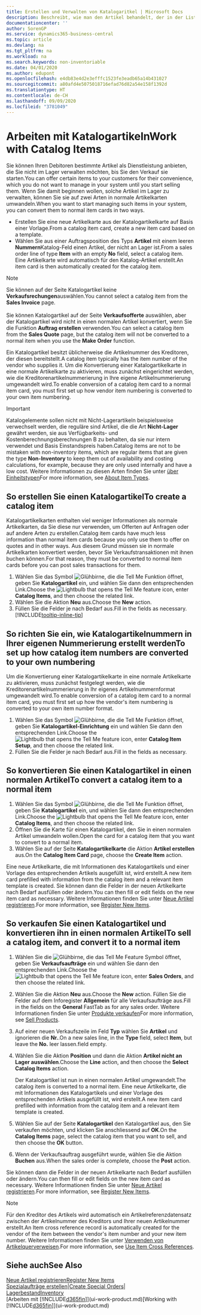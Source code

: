 ```yaml
---
title: Erstellen und Verwalten von Katalogaritkel | Microsoft Docs
description: Beschreibt, wie man den Artikel behandelt, der in der Liste der Artikel aber nicht in Ihrer persönlichen Artikelliste ist.
documentationcenter: ''
author: SorenGP
ms.service: dynamics365-business-central
ms.topic: article
ms.devlang: na
ms.tgt_pltfrm: na
ms.workload: na
ms.search.keywords: non-inventoriable
ms.date: 04/01/2020
ms.author: edupont
ms.openlocfilehash: e4db83e4d2e3efffc1523fe3eadb65a14b431027
ms.sourcegitcommit: a80afd4e5075018716efad76d82a54e158f1392d
ms.translationtype: HT
ms.contentlocale: de-CH
ms.lasthandoff: 09/09/2020
ms.locfileid: "3781049"
---
```

# <a name="work-with-catalog-items"></a><span data-ttu-id="23d72-103">Arbeiten mit Katalogartikeln</span><span class="sxs-lookup"><span data-stu-id="23d72-103">Work with Catalog Items</span></span>
<span data-ttu-id="23d72-104">Sie können Ihren Debitoren bestimmte Artikel als Dienstleistung anbieten, die Sie nicht im Lager verwalten möchten, bis Sie den Verkauf sie starten.</span><span class="sxs-lookup"><span data-stu-id="23d72-104">You can offer certain items to your customers for their convenience, which you do not want to manage in your system until you start selling them.</span></span> <span data-ttu-id="23d72-105">Wenn Sie damit beginnen wollen, solche Artikel im Lager zu verwalten, können Sie sie auf zwei Arten in normale Artikelkarten umwandeln.</span><span class="sxs-lookup"><span data-stu-id="23d72-105">When you want to start managing such items in your system, you can convert them to normal item cards in two ways.</span></span>

* <span data-ttu-id="23d72-106">Erstellen Sie eine neue Artikelkarte aus der Katalogartikelkarte auf Basis einer Vorlage.</span><span class="sxs-lookup"><span data-stu-id="23d72-106">From a catalog item card, create a new item card based on a template.</span></span>
* <span data-ttu-id="23d72-107">Wählen Sie aus einer Auftragsposition des Typs **Artikel** mit einem leeren **Nummern**Katalog-Feld einen Artikel, der nicht an Lager ist.</span><span class="sxs-lookup"><span data-stu-id="23d72-107">From a sales order line of type **Item** with an empty **No** field, select a catalog item.</span></span> <span data-ttu-id="23d72-108">Eine Artikelkarte wird automatisch für den Katalog-Artikel erstellt.</span><span class="sxs-lookup"><span data-stu-id="23d72-108">An item card is then automatically created for the catalog item.</span></span>

> [!NOTE]  
> <span data-ttu-id="23d72-109">Sie können auf der Seite Katalogartikel keine **Verkaufsrechungen**auswählen.</span><span class="sxs-lookup"><span data-stu-id="23d72-109">You cannot select a catalog item from the **Sales Invoice** page.</span></span><br /><br />
> <span data-ttu-id="23d72-110">Sie können Katalogartikel auf der Seite **Verkaufsofferte** auswählen, aber der Katalogartikel wird nicht in einen normalen Artikel konvertiert, wenn Sie die Funktion **Auftrag erstellen** verwenden.</span><span class="sxs-lookup"><span data-stu-id="23d72-110">You can select a catalog item from the **Sales Quote** page, but the catalog item will not be converted to a normal item when you use the **Make Order** function.</span></span>

<span data-ttu-id="23d72-111">Ein Katalogartikel besitzt üblicherweise die Artikelnummer des Kreditoren, der diesen bereitstellt.</span><span class="sxs-lookup"><span data-stu-id="23d72-111">A catalog item typically has the item number of the vendor who supplies it.</span></span> <span data-ttu-id="23d72-112">Um die Konvertierung einer Katalogartikelkarte in eine normale Artikelkarte zu aktivieren, muss zunächst eingerichtet werden, wie die Kreditorenartikelnummerierung in Ihre eigene Artikelnummerierung umgewandelt wird.</span><span class="sxs-lookup"><span data-stu-id="23d72-112">To enable conversion of a catalog item card to a normal item card, you must first set up how vendor item numbering is converted to your own item numbering.</span></span>   

> [!Important]
> <span data-ttu-id="23d72-113">Katalogelemente sollen nicht mit Nicht-Lagerartikeln beispielsweise verwechselt werden, die reguläre sind Artikel, die die Art **Nicht-Lager** gewährt werden, sie aus Verfügbarkeits- und Kostenberechnungsberechnungen B zu behalten, da sie nur intern verwendet und Basis Einstandspreis haben.</span><span class="sxs-lookup"><span data-stu-id="23d72-113">Catalog items are not to be mistaken with non-inventory items, which are regular items that are given the type **Non-Inventory** to keep them out of availability and costing calculations, for example, because they are only used internally and have a low cost.</span></span> <span data-ttu-id="23d72-114">Weitere Informationen zu diesen Arten finden Sie unter [über Einheitstypen](inventory-about-item-types.md)</span><span class="sxs-lookup"><span data-stu-id="23d72-114">For more information, see [About Item Types](inventory-about-item-types.md).</span></span>

## <a name="to-create-a-catalog-item"></a><span data-ttu-id="23d72-115">So erstellen Sie einen Katalogartikel</span><span class="sxs-lookup"><span data-stu-id="23d72-115">To create a catalog item</span></span>
<span data-ttu-id="23d72-116">Katalogartikelkarten enthalten viel weniger Informationen als normale Artikelkarten, da Sie diese nur verwenden, um Offerten auf Anfragen oder auf andere Arten zu erstellen.</span><span class="sxs-lookup"><span data-stu-id="23d72-116">Catalog item cards have much less information than normal item cards because you only use them to offer on quotes and in other ways.</span></span> <span data-ttu-id="23d72-117">Aus diesem Grund müssen sie in normale Artikelkarten konvertiert werden, bevor Sie Verkaufstransaktionen mit ihnen buchen können.</span><span class="sxs-lookup"><span data-stu-id="23d72-117">For that reason, they must be converted to normal item cards before you can post sales transactions for them.</span></span>

1. <span data-ttu-id="23d72-118">Wählen Sie das Symbol ![Glühbirne, die die Tell Me Funktion öffnet](media/ui-search/search_small.png "Tell Me-Funktion"), geben Sie **Katalogartikel** ein, und wählen Sie dann den entsprechenden Link.</span><span class="sxs-lookup"><span data-stu-id="23d72-118">Choose the ![Lightbulb that opens the Tell Me feature](media/ui-search/search_small.png "Tell me what you want to do") icon, enter **Catalog Items**, and then choose the related link.</span></span>
2. <span data-ttu-id="23d72-119">Wählen Sie die Aktion **Neu** aus.</span><span class="sxs-lookup"><span data-stu-id="23d72-119">Choose the **New** action.</span></span>
3. <span data-ttu-id="23d72-120">Füllen Sie die Felder je nach Bedarf aus.</span><span class="sxs-lookup"><span data-stu-id="23d72-120">Fill in the fields as necessary.</span></span> [!INCLUDE[tooltip-inline-tip](includes/tooltip-inline-tip_md.md)]

## <a name="to-set-up-how-catalog-item-numbers-are-converted-to-your-own-numbering"></a><span data-ttu-id="23d72-121">So richten Sie ein, wie Katalogartikelnummern in Ihrer eigenen Nummerierung erstellt werden</span><span class="sxs-lookup"><span data-stu-id="23d72-121">To set up how catalog item numbers are converted to your own numbering</span></span>
<span data-ttu-id="23d72-122">Um die Konvertierung einer Katalogartikelkarte in eine normale Artikelkarte zu aktivieren, muss zunächst festgelegt werden, wie die Kreditorenartikelnummerierung in Ihr eigenes Artikelnummernformat umgewandelt wird.</span><span class="sxs-lookup"><span data-stu-id="23d72-122">To enable conversion of a catalog item card to a normal item card, you must first set up how the vendor's item numbering is converted to your own item number format.</span></span>

1. <span data-ttu-id="23d72-123">Wählen Sie das Symbol ![Glühbirne, die die Tell Me Funktion öffnet](media/ui-search/search_small.png "Tell Me-Funktion"), geben Sie **Katalogartikel-Einrichtung** ein und wählen Sie dann den entsprechenden Link.</span><span class="sxs-lookup"><span data-stu-id="23d72-123">Choose the ![Lightbulb that opens the Tell Me feature](media/ui-search/search_small.png "Tell me what you want to do") icon, enter **Catalog Item Setup**, and then choose the related link.</span></span>
2. <span data-ttu-id="23d72-124">Füllen Sie die Felder je nach Bedarf aus.</span><span class="sxs-lookup"><span data-stu-id="23d72-124">Fill in the fields as necessary.</span></span>

## <a name="to-convert-a-catalog-item-to-a-normal-item"></a><span data-ttu-id="23d72-125">So konvertieren Sie einen Katalogartikel in einen normalen Artikel</span><span class="sxs-lookup"><span data-stu-id="23d72-125">To convert a catalog item to a normal item</span></span>
1. <span data-ttu-id="23d72-126">Wählen Sie das Symbol ![Glühbirne, die die Tell Me Funktion öffnet](media/ui-search/search_small.png "Tell Me-Funktion"), geben Sie **Katalogartikel** ein, und wählen Sie dann den entsprechenden Link.</span><span class="sxs-lookup"><span data-stu-id="23d72-126">Choose the ![Lightbulb that opens the Tell Me feature](media/ui-search/search_small.png "Tell me what you want to do") icon, enter **Catalog Items**, and then choose the related link.</span></span>
2. <span data-ttu-id="23d72-127">Öffnen Sie die Karte für einen Katalogartikel, den Sie in einen normalen Artikel umwandeln wollen.</span><span class="sxs-lookup"><span data-stu-id="23d72-127">Open the card for a catalog item that you want to convert to a normal item.</span></span>
3. <span data-ttu-id="23d72-128">Wählen Sie auf der Seite **Katalogartikelkarte** die Aktion **Artikel erstellen** aus.</span><span class="sxs-lookup"><span data-stu-id="23d72-128">On the **Catalog Item Card** page, choose the **Create Item** action.</span></span>

<span data-ttu-id="23d72-129">Eine neue Artikelkarte, die mit Informationen des Katalogartikels und einer Vorlage des entsprechenden Artikels ausgefüllt ist, wird erstellt.</span><span class="sxs-lookup"><span data-stu-id="23d72-129">A new item card prefilled with information from the catalog item and a relevant item template is created.</span></span> <span data-ttu-id="23d72-130">Sie können dann die Felder in der neuen Artikelkarte nach Bedarf ausfüllen oder ändern.</span><span class="sxs-lookup"><span data-stu-id="23d72-130">You can then fill or edit fields on the new item card as necessary.</span></span> <span data-ttu-id="23d72-131">Weitere Informationen finden Sie unter [Neue Artikel registrieren](inventory-how-register-new-items.md).</span><span class="sxs-lookup"><span data-stu-id="23d72-131">For more information, see [Register New Items](inventory-how-register-new-items.md).</span></span>

## <a name="to-sell-a-catalog-item-and-convert-it-to-a-normal-item"></a><span data-ttu-id="23d72-132">So verkaufen Sie einen Katalogartikel und konvertieren ihn in einen normalen Artikel</span><span class="sxs-lookup"><span data-stu-id="23d72-132">To sell a catalog item, and convert it to a normal item</span></span>
1. <span data-ttu-id="23d72-133">Wählen Sie die ![Glühbirne, die das Tell Me Feature](media/ui-search/search_small.png "Tell Me-Funktion") Symbol öffnet, geben Sie **Verkaufsaufträge** ein und wählen Sie dann den entsprechenden Link.</span><span class="sxs-lookup"><span data-stu-id="23d72-133">Choose the ![Lightbulb that opens the Tell Me feature](media/ui-search/search_small.png "Tell me what you want to do") icon, enter **Sales Orders**, and then choose the related link.</span></span>
2. <span data-ttu-id="23d72-134">Wählen Sie die Aktion **Neu** aus.</span><span class="sxs-lookup"><span data-stu-id="23d72-134">Choose the **New** action.</span></span> <span data-ttu-id="23d72-135">Füllen Sie die Felder auf dem Inforegister **Allgemein** für alle Verkaufsaufträge aus.</span><span class="sxs-lookup"><span data-stu-id="23d72-135">Fill in the fields on the **General** FastTab as for any sales order.</span></span> <span data-ttu-id="23d72-136">Weitere Informationen finden Sie unter [Produkte verkaufen](sales-how-sell-products.md)</span><span class="sxs-lookup"><span data-stu-id="23d72-136">For more information, see [Sell Products](sales-how-sell-products.md).</span></span>
3. <span data-ttu-id="23d72-137">Auf einer neuen Verkaufszeile im Feld **Typ** wählen Sie **Artikel** und ignorieren die **Nr.**.</span><span class="sxs-lookup"><span data-stu-id="23d72-137">On a new sales line, in the **Type** field, select **Item**, but leave the **No.**</span></span> <span data-ttu-id="23d72-138">leer lassen.</span><span class="sxs-lookup"><span data-stu-id="23d72-138">field empty.</span></span>
4. <span data-ttu-id="23d72-139">Wählen Sie die Aktion **Position** und dann die Aktion **Artikel nicht an Lager auswählen**.</span><span class="sxs-lookup"><span data-stu-id="23d72-139">Choose the **Line** action, and then choose the **Select Catalog Items** action.</span></span>

    <span data-ttu-id="23d72-140">Der Katalogartikel ist nun in einen normalen Artikel umgewandelt.</span><span class="sxs-lookup"><span data-stu-id="23d72-140">The catalog item is converted to a normal item.</span></span> <span data-ttu-id="23d72-141">Eine neue Artikelkarte, die mit Informationen des Katalogartikels und einer Vorlage des entsprechenden Artikels ausgefüllt ist, wird erstellt.</span><span class="sxs-lookup"><span data-stu-id="23d72-141">A new item card prefilled with information from the catalog item and a relevant item template is created.</span></span>
5. <span data-ttu-id="23d72-142">Wählen Sie auf der Seite **Katalogartikel** den Katalogartikel aus, den Sie verkaufen möchten, und klicken Sie anschliessend auf **OK**.</span><span class="sxs-lookup"><span data-stu-id="23d72-142">On the **Catalog Items** page, select the catalog item that you want to sell, and then choose the **OK** button.</span></span>
6. <span data-ttu-id="23d72-143">Wenn der Verkaufsauftrag ausgeführt wurde, wählen Sie die Aktion **Buchen** aus.</span><span class="sxs-lookup"><span data-stu-id="23d72-143">When the sales order is complete, choose the **Post** action.</span></span>

<span data-ttu-id="23d72-144">Sie können dann die Felder in der neuen Artikelkarte nach Bedarf ausfüllen oder ändern.</span><span class="sxs-lookup"><span data-stu-id="23d72-144">You can then fill or edit fields on the new item card as necessary.</span></span> <span data-ttu-id="23d72-145">Weitere Informationen finden Sie unter [Neue Artikel registrieren](inventory-how-register-new-items.md).</span><span class="sxs-lookup"><span data-stu-id="23d72-145">For more information, see [Register New Items](inventory-how-register-new-items.md).</span></span>

> [!NOTE]  
>   <span data-ttu-id="23d72-146">Für den Kreditor des Artikels wird automatisch ein Artikelreferenzdatensatz zwischen der Artikelnummer des Kreditors und Ihrer neuen Artikelnummer erstellt.</span><span class="sxs-lookup"><span data-stu-id="23d72-146">An Item cross reference record is automatically created for the vendor of the item between the vendor's item number and your new item number.</span></span> <span data-ttu-id="23d72-147">Weitere Informationen finden Sie unter [Verwenden von Artikelquerverweisen](inventory-how-use-item-cross-refs.md).</span><span class="sxs-lookup"><span data-stu-id="23d72-147">For more information, see [Use Item Cross References](inventory-how-use-item-cross-refs.md).</span></span>

## <a name="see-also"></a><span data-ttu-id="23d72-148">Siehe auch</span><span class="sxs-lookup"><span data-stu-id="23d72-148">See Also</span></span>
[<span data-ttu-id="23d72-149">Neue Artikel registrieren</span><span class="sxs-lookup"><span data-stu-id="23d72-149">Register New Items</span></span>](inventory-how-register-new-items.md)  
<span data-ttu-id="23d72-150">[Spezialaufträge erstellen](sales-how-to-create-special-orders.md)|</span><span class="sxs-lookup"><span data-stu-id="23d72-150">[Create Special Orders](sales-how-to-create-special-orders.md)|</span></span>  
[<span data-ttu-id="23d72-151">Lagerbestand</span><span class="sxs-lookup"><span data-stu-id="23d72-151">Inventory</span></span>](inventory-manage-inventory.md)  
<span data-ttu-id="23d72-152">[Arbeiten mit [!INCLUDE[d365fin](includes/d365fin_md.md)]](ui-work-product.md)</span><span class="sxs-lookup"><span data-stu-id="23d72-152">[Working with [!INCLUDE[d365fin](includes/d365fin_md.md)]](ui-work-product.md)</span></span>
